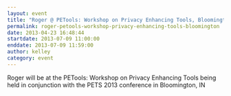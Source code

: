 ```yaml
---
layout: event
title: "Roger @ PETools: Workshop on Privacy Enhancing Tools, Bloomington, IN"
permalink: roger-petools-workshop-privacy-enhancing-tools-bloomington
date: 2013-04-23 16:48:44
startdate: 2013-07-09 11:00:00
enddate: 2013-07-09 11:59:00
author: kelley
category: event
---
```


Roger will be at the PETools: Workshop on Privacy Enhancing Tools being held in conjunction with the PETS 2013 conference in Bloomington, IN
